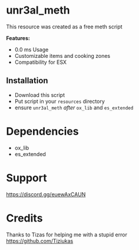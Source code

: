 # unr3al_meth

This resource was created as a free meth script

<b>Features:</b>
- 0.0 ms Usage
- Customizable items and cooking zones
- Compatibility for ESX

## Installation

- Download this script
- Put script in your `resources` directory
- ensure `unr3al_meth` *after* `ox_lib` and `es_extended`

# Dependencies
 - ox_lib
 - es_extended

# Support
https://discord.gg/euewAxCAUN


# Credits
Thanks to Tizas for helping me with a stupid error
https://github.com/Tiziukas
